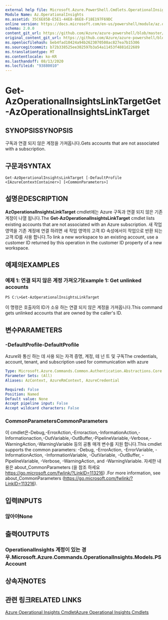 ```yaml
---
external help file: Microsoft.Azure.PowerShell.Cmdlets.OperationalInsights.dll-Help.xml
Module Name: Az.OperationalInsights
ms.assetid: 35C6E85B-E5E1-44E8-86E8-F18E197F69DC
online version: https://docs.microsoft.com/en-us/powershell/module/az.operationalinsights/get-azoperationalinsightslinktarget
schema: 2.0.0
content_git_url: https://github.com/Azure/azure-powershell/blob/master/src/OperationalInsights/OperationalInsights/help/Get-AzOperationalInsightsLinkTarget.md
original_content_git_url: https://github.com/Azure/azure-powershell/blob/master/src/OperationalInsights/OperationalInsights/help/Get-AzOperationalInsightsLinkTarget.md
ms.openlocfilehash: beb4fad10424a94b2623070508ac827ea7b15306
ms.sourcegitcommit: b72b338525ee302597b3a54a11453f4881d22689
ms.translationtype: MT
ms.contentlocale: ko-KR
ms.lasthandoff: 08/13/2020
ms.locfileid: "93880010"
---
```

# <span data-ttu-id="b2a5e-101">Get-AzOperationalInsightsLinkTarget</span><span class="sxs-lookup"><span data-stu-id="b2a5e-101">Get-AzOperationalInsightsLinkTarget</span></span>

## <span data-ttu-id="b2a5e-102">SYNOPSIS</span><span class="sxs-lookup"><span data-stu-id="b2a5e-102">SYNOPSIS</span></span>
<span data-ttu-id="b2a5e-103">구독과 연결 되지 않은 계정을 가져옵니다.</span><span class="sxs-lookup"><span data-stu-id="b2a5e-103">Gets accounts that are not associated with a subscription.</span></span>

## <span data-ttu-id="b2a5e-104">구문과</span><span class="sxs-lookup"><span data-stu-id="b2a5e-104">SYNTAX</span></span>

```
Get-AzOperationalInsightsLinkTarget [-DefaultProfile <IAzureContextContainer>] [<CommonParameters>]
```

## <span data-ttu-id="b2a5e-105">설명은</span><span class="sxs-lookup"><span data-stu-id="b2a5e-105">DESCRIPTION</span></span>
<span data-ttu-id="b2a5e-106">**AzOperationalInsightsLinkTarget** cmdlet에는 Azure 구독과 연결 되지 않은 기존 계정이 나열 됩니다.</span><span class="sxs-lookup"><span data-stu-id="b2a5e-106">The **Get-AzOperationalInsightsLinkTarget** cmdlet lists existing accounts that are not associated with an Azure subscription.</span></span>
<span data-ttu-id="b2a5e-107">새 작업 영역을 기존 계정에 연결 하려면 새 작업 영역의 고객 ID 속성에서이 작업으로 반환 되는 고객 ID를 사용 합니다.</span><span class="sxs-lookup"><span data-stu-id="b2a5e-107">To link a new workspace to an existing account, use a customer ID returned by this operation in the customer ID property of a new workspace.</span></span>

## <span data-ttu-id="b2a5e-108">예제의</span><span class="sxs-lookup"><span data-stu-id="b2a5e-108">EXAMPLES</span></span>

### <span data-ttu-id="b2a5e-109">예제 1: 연결 되지 않은 계정 가져오기</span><span class="sxs-lookup"><span data-stu-id="b2a5e-109">Example 1: Get unlinked accounts</span></span>
```
PS C:\>Get-AzOperationalInsightsLinkTarget
```

<span data-ttu-id="b2a5e-110">이 명령은 호출자의 ID가 소유 하는 연결 되지 않은 계정을 가져옵니다.</span><span class="sxs-lookup"><span data-stu-id="b2a5e-110">This command gets unlinked accounts that are owned by the caller's ID.</span></span>

## <span data-ttu-id="b2a5e-111">변수</span><span class="sxs-lookup"><span data-stu-id="b2a5e-111">PARAMETERS</span></span>

### <span data-ttu-id="b2a5e-112">-DefaultProfile</span><span class="sxs-lookup"><span data-stu-id="b2a5e-112">-DefaultProfile</span></span>
<span data-ttu-id="b2a5e-113">Azure와 통신 하는 데 사용 되는 자격 증명, 계정, 테 넌 트 및 구독</span><span class="sxs-lookup"><span data-stu-id="b2a5e-113">The credentials, account, tenant, and subscription used for communication with azure</span></span>

```yaml
Type: Microsoft.Azure.Commands.Common.Authentication.Abstractions.Core.IAzureContextContainer
Parameter Sets: (All)
Aliases: AzContext, AzureRmContext, AzureCredential

Required: False
Position: Named
Default value: None
Accept pipeline input: False
Accept wildcard characters: False
```

### <span data-ttu-id="b2a5e-114">CommonParameters</span><span class="sxs-lookup"><span data-stu-id="b2a5e-114">CommonParameters</span></span>
<span data-ttu-id="b2a5e-115">이 cmdlet은-Debug,-ErrorAction,-Erroraction,-InformationAction,-Informationaction,-OutVariable,-OutBuffer,-PipelineVariable,-Verbose,-WarningAction,-WarningVariable 등의 공통 매개 변수를 지원 합니다.</span><span class="sxs-lookup"><span data-stu-id="b2a5e-115">This cmdlet supports the common parameters: -Debug, -ErrorAction, -ErrorVariable, -InformationAction, -InformationVariable, -OutVariable, -OutBuffer, -PipelineVariable, -Verbose, -WarningAction, and -WarningVariable.</span></span> <span data-ttu-id="b2a5e-116">자세한 내용은 about_CommonParameters (을 참조 하세요 https://go.microsoft.com/fwlink/?LinkID=113216) .</span><span class="sxs-lookup"><span data-stu-id="b2a5e-116">For more information, see about_CommonParameters (https://go.microsoft.com/fwlink/?LinkID=113216).</span></span>

## <span data-ttu-id="b2a5e-117">입력</span><span class="sxs-lookup"><span data-stu-id="b2a5e-117">INPUTS</span></span>

### <span data-ttu-id="b2a5e-118">않아야</span><span class="sxs-lookup"><span data-stu-id="b2a5e-118">None</span></span>

## <span data-ttu-id="b2a5e-119">출력</span><span class="sxs-lookup"><span data-stu-id="b2a5e-119">OUTPUTS</span></span>

### <span data-ttu-id="b2a5e-120">OperationalInsights 계정이 있는 경우.</span><span class="sxs-lookup"><span data-stu-id="b2a5e-120">Microsoft.Azure.Commands.OperationalInsights.Models.PSAccount</span></span>

## <span data-ttu-id="b2a5e-121">상속자</span><span class="sxs-lookup"><span data-stu-id="b2a5e-121">NOTES</span></span>

## <span data-ttu-id="b2a5e-122">관련 링크</span><span class="sxs-lookup"><span data-stu-id="b2a5e-122">RELATED LINKS</span></span>

[<span data-ttu-id="b2a5e-123">Azure Operational Insights Cmdlet</span><span class="sxs-lookup"><span data-stu-id="b2a5e-123">Azure Operational Insights Cmdlets</span></span>](/powershell/module/az.operationalinsights)



